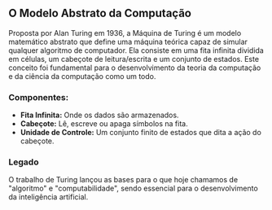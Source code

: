 ## O Modelo Abstrato da Computação
Proposta por Alan Turing em 1936, a Máquina de Turing é um modelo matemático abstrato que define uma máquina teórica capaz de simular qualquer algoritmo de computador. Ela consiste em uma fita infinita dividida em células, um cabeçote de leitura/escrita e um conjunto de estados. Este conceito foi fundamental para o desenvolvimento da teoria da computação e da ciência da computação como um todo.

### Componentes:
* **Fita Infinita:** Onde os dados são armazenados.
* **Cabeçote:** Lê, escreve ou apaga símbolos na fita.
* **Unidade de Controle:** Um conjunto finito de estados que dita a ação do cabeçote.

### Legado
O trabalho de Turing lançou as bases para o que hoje chamamos de "algoritmo" e "computabilidade", sendo essencial para o desenvolvimento da inteligência artificial.

